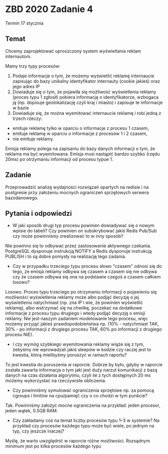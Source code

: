 
# ZBD 2020 Zadanie 4

Termin 17 stycznia

## Temat

Chcemy zaprojektować uproszczony system wyświetlania reklam internautom.

Mamy trzy typy procesów:
1. Podaje informacje o tym, że możemy wyświetlić reklamę internaucie zapisując do bazy unikalny identyfikator internauty (cookie jakieś) oraz jego adres IP
2. Dowiaduje się o tym, że pojawiła się możliwość wyświetlenia reklamy (proces typu 1 zgłosił) pobiera informację o identyfikatorze, wzbogaca ją (np. dopisuje geolokalizację czyli kraj i miasto) i zapisuje te informacje w bazie
3. Dowiaduje się, że można wyemitować internaucie reklamę i robi jedną z trzech rzeczy:
  - emituje reklamę tylko w oparciu o informacje z procesu 1 czasem,
  - emituje reklamę w oparciu o informacje z procesów 1 i 2 czasem,
  - nie emituje reklamy.

Emisja reklamy polega na zapisaniu do bazy danych informacji o tym, że reklama ma być wyemitowana. Emisja musi nastąpić bardzo szybko (rzędu 20ms) po otrzymaniu informacji od procesu typue 1.

## Zadanie

Przeprowadzić analizę wydajności rozwiązań opartych na redisie i na postgresie przy założeniu mocnych ograniczeń sprzętowych serwera bazodanowego.

## Pytania i odpowiedzi

* W jaki sposób drugi typ procesu powinien dowiadywać się o nowym wpisie do tabeli? Czy powinien on subskrybować  jakiś Redis Pub/Sub czy może powinniśmy zrealizować to w inny sposób?  

Nie powinno się to odbywać przez zastosowanie aktywnego czekania. PostgreSQL dysponuje instrukcją NOTIFY a Redis dysponuje instrukcją PUBLISH i to są dobre pomysły na realizację tego zadania. 

* Czy w przypadku trzeciego typu procesu słowo "czasem" odnosi się do tego, że emisja reklamy odbywa się czasem a czasem się nie odbywa czy że czasem odbywa się ona na podstawie czegoś a czasem całkiem losowo?

Losowo. Proces typu trzeciego po otrzymaniu informacji o pojawieniu się możliwości wyświetlenia reklamy może albo podjąć decyzję o jej wyświetleniu natychmiast (np. zna IP i wie, że powinien wyświetlić reklamę), albo wstrzymać się na chwilkę, poczekać na dodatkowe informacje z procesu typu drugiego i wtedy podjąć decyzję o emisji reklamy. Nie jest naszym zadaniem modelowanie tego procesu, więc możemy przyjąć jakieś prawdopodobieństwa np. (10% - natychmiast TAK, 30% - po informacji z drugiego procesu TAK, 60% po informacji z drugiego procesu NIE).

* I czy wymóg szybkiego wyemitowania reklamy wiąże się z tym, żebyśmy nie wprowadzali jakiś sleepów w kodzie czy raczej jest to kwestia, którą mielibyśmy poruszyć w ramach raportu?

To jest kwestia do poruszenia w raporcie. Dobrze by było, gdyby w raporcie została zawarta informacja o tym jaki jest duży narzut komunikacji z bazą danych na czas działania algorytmu, czyli ile z tych dostępnych 20 ms możemy wykorzystać na rzeczywiste obliczenia.

* Czy powinniśmy symulować ograniczenia sprzętowe np. za pomocą cgroups i limitów na cpu/pamięć czy o co chodzi w tym punkcie? 

Tak. Powinniśmy założyć mocne ograniczenia na przykład: jeden procesor, jeden wątek, 0.5GB RAM.

* Czy zakładamy coś na temat liczby procesów typu 1–3 w systemie? Na przykład czy procesów każdego typu może być wiele, po jednym na typ, czy jeszcze inaczej?

Myślę, że warto uwzględnić w raporcie różne możliwości. Rozsądnym minimum jest po kilka procesów każdego typu
